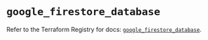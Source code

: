# `google_firestore_database`

Refer to the Terraform Registry for docs: [`google_firestore_database`](https://registry.terraform.io/providers/hashicorp/google/6.34.0/docs/resources/firestore_database).
